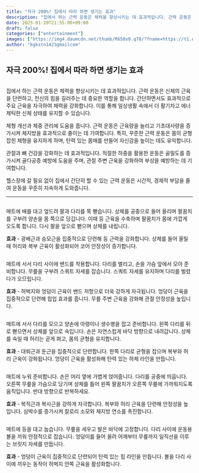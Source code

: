 ```yaml
---
title: "자극 200%! 집에서 따라 하면 생기는 효과"
description: "집에서 하는 근력 운동은 체력을 향상시키는 데 효과적입니다. 근력 운동은 신체의 근육을 단련하고, 전신의 힘을 길러주는 데 중요한 역할을 합니다. 간단하면서도 효과적으로 주요 근육을 자극하여 체력을 강화합니다. 이를 통해 일상생활 속에서 더 활기차고 에너제틱한 신체 상"
date: 2025-01-20T21:55:00+09:00
draft: false
categories: ["entertainment"]
images: ["https://img4.daumcdn.net/thumb/R658x0.q70/?fname=https://t1.daumcdn.net/news/202501/19/tenbody/20250119171239816mwap.jpg", "https://t1.daumcdn.net/news/202501/19/tenbody/20250119171240154gigo.gif", "https://t1.daumcdn.net/news/202501/19/tenbody/20250119171240513ydih.gif", "https://t1.daumcdn.net/news/202501/19/tenbody/20250119171240866vbtd.gif", "https://t1.daumcdn.net/news/202501/19/tenbody/20250119171241241ethz.gif"]
author: "kgkstn1423gmailcom"
---
```


<h2 >자극 200%! 집에서 따라 하면 생기는 효과</h2> <figure ><img src="https://img4.daumcdn.net/thumb/R658x0.q70/?fname=https://t1.daumcdn.net/news/202501/19/tenbody/20250119171239816mwap.jpg" alt=""/></figure> <p>집에서 하는 근력 운동은 체력을 향상시키는 데 효과적입니다. 근력 운동은 신체의 근육을 단련하고, 전신의 힘을 길러주는 데 중요한 역할을 합니다. 간단하면서도 효과적으로 주요 근육을 자극하여 체력을 강화합니다. 이를 통해 일상생활 속에서 더 활기차고 에너제틱한 신체 상태를 유지할 수 있습니다.</p> <p>체형 개선과 체중 관리에 도움을 줍니다. 근력 운동은 근육량을 늘리고 기초대사량을 증가시켜 체지방을 효과적으로 줄이는 데 기여합니다. 특히, 꾸준한 근력 운동은 몸의 균형 잡힌 체형을 유지하게 하며, 탄력 있는 몸매를 만들어 자신감을 높이는 데도 유익합니다.</p> <p>관절과 뼈 건강을 강화하는 데 효과적입니다. 적절한 하중을 활용한 운동은 골밀도를 증가시켜 골다공증 예방에 도움을 주며, 관절 주변 근육을 강화하여 부상을 예방하는 데 기여합니다.</p> <p>헬스장에 갈 필요 없이 집에서 간단히 할 수 있는 근력 운동은 시간적, 경제적 부담을 줄여 운동을 꾸준히 지속하게 도와줍니다.</p> <hr /> <figure ><img src="https://t1.daumcdn.net/news/202501/19/tenbody/20250119171240154gigo.gif" alt=""/></figure> <p>매트에 배를 대고 엎드려 팔과 다리를 쭉 뻗습니다. 상체를 공중으로 들어 올리며 팔꿈치를 구부려 양손을 몸 쪽으로 당깁니다. 이때 등 근육을 수축하며 팔꿈치가 몸에 가깝게 오도록 합니다. 다시 팔을 앞으로 뻗으며 상체를 내립니다.</p> <p><strong>효과</strong> - 광배근과 승모근을 집중적으로 단련해 등 근력을 강화합니다. 상체를 들어 올릴 때 허리와 복부 근육이 활성화되어 코어 안정성이 증가합니다.</p> <figure ><img src="https://t1.daumcdn.net/news/202501/19/tenbody/20250119171240513ydih.gif" alt=""/></figure> <p>매트에 서서 다리 사이에 밴드를 착용합니다. 다리를 벌리고, 손을 가슴 앞에서 모아 준비합니다. 무릎을 구부려 스쿼트 자세를 잡습니다. 스쿼트 자세를 유지하며 다리를 벌렸다가 오므립니다.</p> <p><strong>효과</strong> - 허벅지와 엉덩이 근육이 밴드 저항으로 더욱 강하게 자극됩니다. 엉덩이 근육을 집중적으로 단련해 힙업 효과를 줍니다. 무릎 주변 근육을 강화해 관절 안정성을 높입니다.</p> <figure ><img src="https://t1.daumcdn.net/news/202501/19/tenbody/20250119171240866vbtd.gif" alt=""/></figure> <p>매트에 서서 다리를 모으고 양손에 아령이나 생수병을 잡고 준비합니다. 왼쪽 다리를 뒤로 뻗으면서 상체를 앞으로 숙입니다. 손은 자연스럽게 바닥 방향으로 내려갑니다. 상체를 숙일 때 허리는 곧게 펴고, 몸의 균형을 유지합니다.</p> <p><strong>효과</strong> - 대퇴근과 둔근을 집중적으로 단련합니다. 한쪽 다리로 균형을 잡으며 복부와 허리 근육이 강화됩니다. 엉덩이 근육을 활성화해 탄력 있는 하체 라인을 만듭니다.</p> <figure ><img src="https://t1.daumcdn.net/news/202501/19/tenbody/20250119171241241ethz.gif" alt=""/></figure> <p>매트에 누워 준비합니다. 손은 머리 옆에 가볍게 얹어줍니다. 다리를 공중에 띄웁니다. 오른쪽 무릎을 가슴으로 당기며 상체를 틀어 왼쪽 팔꿈치가 오른쪽 무릎에 가까워지도록 움직입니다. 반대 방향으로 반복하세요.</p> <p><strong>효과</strong> - 복직근과 복사근을 강하게 자극합니다. 복부와 허리 근육을 단련해 안정성을 높입니다. 심박수를 증가시켜 칼로리 소모와 체지방 연소를 촉진합니다.</p> <figure ><img src="https://t1.daumcdn.net/news/202501/19/tenbody/20250119171241603dpny.gif" alt=""/></figure> <p>매트에 등을 대고 눕습니다. 무릎을 세우고 발은 바닥에 고정합니다. 다리 사이에 운동용 볼을 끼워 안정적으로 잡습니다. 엉덩이를 들어 올려 어깨부터 무릎까지 일직선을 이루는 브릿지 자세를 만듭니다.</p> <p><strong>효과</strong> - 엉덩이 근육이 집중적으로 단련되어 탄력 있는 힙 라인을 만듭니다. 볼을 다리 사이에 끼우는 동작이 허벅지 안쪽 근육을 활성화합니다.</p>